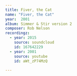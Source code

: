 ```yaml
---
title: Fiver, the Cat
name: "Fiver, the Cat"
year:  2001
album: Simmer & Stir version 2
composer: Rob Nelson
recordingz:
  - year: 2015
    source: soundcloud
    id: 167642229
  - year: 2001
    source: youtube
    id: aWt_zP74MzQ
 
---
```



